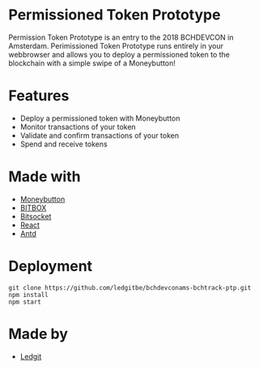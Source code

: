 # Permissioned Token Prototype

Permission Token Prototype is an entry to the 2018 BCHDEVCON in Amsterdam. Perimissioned Token Prototype runs entirely in your webbrowser and allows you to deploy a permissioned token to the blockchain with a simple swipe of a Moneybutton!

# Features

- Deploy a permissioned token with Moneybutton
- Monitor transactions of your token
- Validate and confirm transactions of your token
- Spend and receive tokens

# Made with
- [Moneybutton]
- [BITBOX]
- [Bitsocket]
- [React]
- [Antd]

# Deployment
``` 
git clone https://github.com/ledgitbe/bchdevconams-bchtrack-ptp.git
npm install
npm start
```

# Made by
- [Ledgit]

[MoneyButton]: <https://moneybutton.com>
[BITBOX]: <https://developer.bitcoin.com/bitbox>
[Bitsocket]: <https://bitsocket.org/>
[React]: <https://reactjs.org/>
[Antd]: <https://ant.design/>

[Ledgit]: <https://ledgit.be/>
